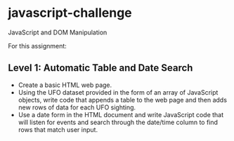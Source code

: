 # javascript-challenge
JavaScript and DOM Manipulation

For this assignment:

## Level 1: Automatic Table and Date Search

- Create a basic HTML web page.
- Using the UFO dataset provided in the form of an array of JavaScript objects, write code that appends a table to the web page and then adds new rows of data for each UFO sighting.
- Use a date form in the HTML document and write JavaScript code that will listen for events and search through the date/time column to find rows that match user input.

